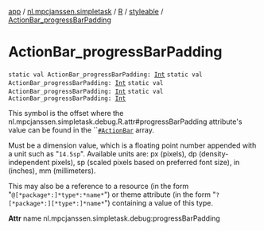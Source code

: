 [app](../../../index.md) / [nl.mpcjanssen.simpletask](../../index.md) / [R](../index.md) / [styleable](index.md) / [ActionBar_progressBarPadding](.)

# ActionBar_progressBarPadding

`static val ActionBar_progressBarPadding: `[`Int`](https://kotlinlang.org/api/latest/jvm/stdlib/kotlin/-int/index.html)
`static val ActionBar_progressBarPadding: `[`Int`](https://kotlinlang.org/api/latest/jvm/stdlib/kotlin/-int/index.html)
`static val ActionBar_progressBarPadding: `[`Int`](https://kotlinlang.org/api/latest/jvm/stdlib/kotlin/-int/index.html)
`static val ActionBar_progressBarPadding: `[`Int`](https://kotlinlang.org/api/latest/jvm/stdlib/kotlin/-int/index.html)

This symbol is the offset where the nl.mpcjanssen.simpletask.debug.R.attr#progressBarPadding attribute's value can be found in the ``[`#ActionBar`](-action-bar.md) array.

Must be a dimension value, which is a floating point number appended with a unit such as "`14.5sp`". Available units are: px (pixels), dp (density-independent pixels), sp (scaled pixels based on preferred font size), in (inches), mm (millimeters).

This may also be a reference to a resource (in the form "`@[*package*:]*type*:*name*`") or theme attribute (in the form "`?[*package*:][*type*:]*name*`") containing a value of this type.

**Attr**
name nl.mpcjanssen.simpletask.debug:progressBarPadding


